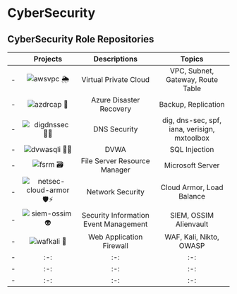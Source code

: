 # CyberSecurity


## CyberSecurity Role Repositories

| | Projects | Descriptions | Topics | 
| - | :-: | :-: | :-: |
| - | ![awsvpc 🌦️](https://github.com/miozilla/awsvpc) | Virtual Private Cloud | VPC, Subnet, Gateway, Route Table | 
| - | ![azdrcap 📼](https://github.com/miozilla/azdrcap)  | Azure Disaster Recovery  | Backup, Replication | 
| - | ![digdnssec 🧑‍🎄](https://github.com/miozilla/digdnssec) | DNS Security | dig, dns-sec, spf, iana, verisign, mxtoolbox | 
| - | ![dvwasqli 💫💉](https://github.com/miozilla/dvwasqli) | DVWA | SQL Injection | 
| - | ![fsrm 🗃️](https://github.com/miozilla/fsrm) | File Server Resource Manager  | Microsoft Server | 
| - | ![netsec-cloud-armor 🛡️⚡](https://github.com/miozilla/netsec-cloud-armor) | Network Security | Cloud Armor, Load Balance  | 
| - | ![siem-ossim 👽](https://github.com/miozilla/siem-ossim)  | Security Information Event Management |  SIEM, OSSIM Alienvault | 
| - | ![wafkali 🐉](https://github.com/miozilla/wafkali) | Web Application Firewall | WAF, Kali, Nikto, OWASP | 
| - | :-: | :-: | :-: |
| - | :-: | :-: | :-: |
| - | :-: | :-: | :-: |


